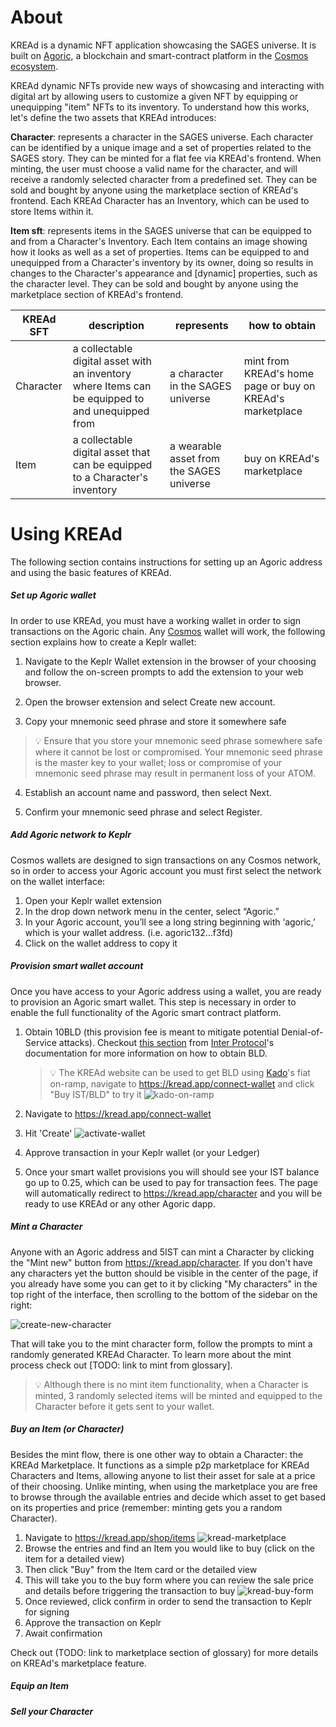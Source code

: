 # About
KREAd is a dynamic NFT application showcasing the SAGES universe. It is built on [Agoric](https://docs.agoric.com/), a blockchain and smart-contract platform in the [Cosmos ecosystem](https://cosmos.network/).

KREAd dynamic NFTs provide new ways of showcasing and interacting with digital art by allowing users to customize a given NFT by equipping or unequipping "item" NFTs to its inventory. To understand how this works, let's define the two assets that KREAd introduces:

**Character**: represents a character in the SAGES universe. Each character can be identified by a unique image and a set of properties related to the SAGES story. They can be minted for a flat fee via KREAd's frontend. When minting, the user must choose a valid name for the character, and will receive a randomly selected character from a predefined set. They can be sold and bought by anyone using the marketplace section of KREAd's frontend. Each KREAd Character has an Inventory, which can be used to store Items within it.

**Item sft**: represents items in the SAGES universe that can be equipped to and from a Character's Inventory. Each Item contains an image showing how it looks as well as a set of properties. Items can be equipped to and unequipped from a Character's inventory by its owner, doing so results in changes to the Character's appearance and [dynamic] properties, such as the character level. They can be sold and bought by anyone using the marketplace section of KREAd's frontend.

| KREAd SFT 	| description                                                                                      	| represents                               	| how to obtain                                             	|
|-----------	|--------------------------------------------------------------------------------------------------	|------------------------------------------	|-----------------------------------------------------------	|
| Character 	| a collectable digital asset with an inventory where Items can be equipped to and unequipped from 	| a character in the SAGES universe        	| mint from KREAd's home page or buy on KREAd's marketplace 	|
| Item      	| a collectable digital asset that can be equipped to a Character's inventory                      	| a wearable asset from the SAGES universe 	| buy on KREAd's marketplace                                	|

# Using KREAd

The following section contains instructions for setting up an Agoric address and using the basic features of KREAd.

##### Set up Agoric wallet

In order to use KREAd, you must have a working wallet in order to sign transactions on the Agoric chain. Any [Cosmos](https://cosmos.network/) wallet will work, the following section explains how to create a Keplr wallet:

1. Navigate to the Keplr Wallet extension in the browser of your choosing  and follow the on-screen prompts to add the extension to your web browser.

2. Open the browser extension and select Create new account.

3. Copy your mnemonic seed phrase and store it somewhere safe

>💡 Ensure that you store your mnemonic seed phrase somewhere safe where it cannot be lost or compromised. Your mnemonic seed phrase is the master key to your wallet; loss or compromise of your mnemonic seed phrase may result in permanent loss of your ATOM.

4. Establish an account name and password, then select Next.

5. Confirm your mnemonic seed phrase and select Register.

##### Add Agoric network to Keplr
Cosmos wallets are designed to sign transactions on any Cosmos network, so in order to access your Agoric account you must first select the network on the wallet interface:

1. Open your Keplr wallet extension
2. In the drop down network menu in the center, select “Agoric.”
3. In your Agoric account, you’ll see a long string beginning with ‘agoric,’ which is your wallet address. (i.e. agoric132…f3fd)
4. Click on the wallet address to copy it
   
##### Provision smart wallet account
Once you have access to your Agoric address using a wallet, you are ready to provision an Agoric smart wallet. This step is necessary in order to enable the full functionality of the Agoric smart contract platform.

1. Obtain 10BLD (this provision fee is meant to mitigate potential Denial-of-Service attacks). Checkout [this section](https://docs.inter.trade/user-how-to/wallet-usage/acquiring-bld-tokens) from [Inter Protocol](https://inter.trade/)'s documentation for more information on how to obtain BLD.
   >💡 The KREAd website can be used to get BLD using [Kado](https://www.kado.money/)'s fiat on-ramp, navigate to https://kread.app/connect-wallet and click "Buy IST/BLD" to try it
   ![kado-on-ramp](./assets/kado-on-ramp.jpg)

2. Navigate to https://kread.app/connect-wallet
3. Hit 'Create' 
   ![activate-wallet](./assets/provision-wallet.jpg)
4. Approve transaction in your Keplr wallet (or your Ledger)
5. Once your smart wallet provisions you will should see your IST balance go up to 0.25, which can be used to pay for transaction fees. The page will automatically redirect to https://kread.app/character and you will be ready to use KREAd or any other Agoric dapp.

##### Mint a Character
Anyone with an Agoric address and 5IST can mint a Character by clicking the "Mint new" button from https://kread.app/character. If you don't have any characters yet the button should be visible in the center of the page, if you already have some you can get to it by clicking "My characters" in the top right of the interface, then scrolling to the bottom of the sidebar on the right:

![create-new-character](./assets/mint-new.jpg)

That will take you to the mint character form, follow the prompts to mint a randomly generated KREAd Character. To learn more about the mint process check out [TODO: link to mint from glossary].

> 💡 Although there is no mint item functionality, when a Character is minted, 3 randomly selected items will be minted and equipped to the Character before it gets sent to your wallet.

##### Buy an Item (or Character)
Besides the mint flow, there is one other way to obtain a Character: the KREAd Marketplace. It functions as a simple p2p marketplace for KREAd Characters and Items, allowing anyone to list their asset for sale at a price of their choosing. Unlike minting, when using the marketplace you are free to browse through the available entries and decide which asset to get based on its properties and price (remember: minting gets you a random Character).

1. Navigate to https://kread.app/shop/items
   ![kread-marketplace](./assets/kread-marketplace.jpg)
2. Browse the entries and find an Item you would like to buy (click on the item for a detailed view)
3. Then click "Buy" from the Item card or the detailed view
4. This will take you to the buy form where you can review the sale price and details before triggering the transaction to buy
   ![kread-buy-form](./assets/buy-form.jpg)
5. Once reviewed, click confirm in order to send the transaction to Keplr for signing
6. Approve the transaction on Keplr
7. Await confirmation

Check out (TODO: link to marketplace section of glossary) for more details on KREAd's marketplace feature.

##### Equip an Item
##### Sell your Character

